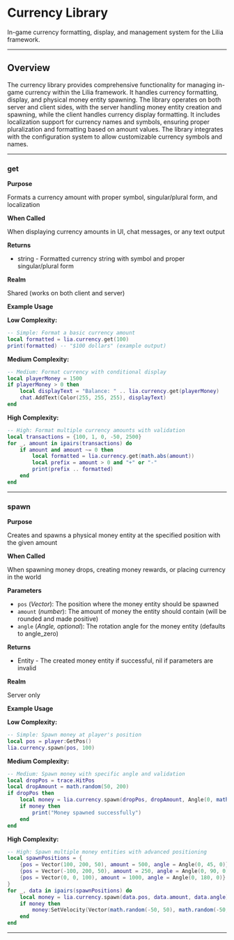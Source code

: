 # Currency Library

In-game currency formatting, display, and management system for the Lilia framework.

---

## Overview

The currency library provides comprehensive functionality for managing in-game currency within the Lilia framework. It handles currency formatting, display, and physical money entity spawning. The library operates on both server and client sides, with the server handling money entity creation and spawning, while the client handles currency display formatting. It includes localization support for currency names and symbols, ensuring proper pluralization and formatting based on amount values. The library integrates with the configuration system to allow customizable currency symbols and names.

---

### get

**Purpose**

Formats a currency amount with proper symbol, singular/plural form, and localization

**When Called**

When displaying currency amounts in UI, chat messages, or any text output

**Returns**

* string - Formatted currency string with symbol and proper singular/plural form

**Realm**

Shared (works on both client and server)

**Example Usage**

**Low Complexity:**
```lua
-- Simple: Format a basic currency amount
local formatted = lia.currency.get(100)
print(formatted) -- "$100 dollars" (example output)

```

**Medium Complexity:**
```lua
-- Medium: Format currency with conditional display
local playerMoney = 1500
if playerMoney > 0 then
    local displayText = "Balance: " .. lia.currency.get(playerMoney)
    chat.AddText(Color(255, 255, 255), displayText)
end

```

**High Complexity:**
```lua
-- High: Format multiple currency amounts with validation
local transactions = {100, 1, 0, -50, 2500}
for _, amount in ipairs(transactions) do
    if amount and amount ~= 0 then
        local formatted = lia.currency.get(math.abs(amount))
        local prefix = amount > 0 and "+" or "-"
        print(prefix .. formatted)
    end
end

```

---

### spawn

**Purpose**

Creates and spawns a physical money entity at the specified position with the given amount

**When Called**

When spawning money drops, creating money rewards, or placing currency in the world

**Parameters**

* `pos` (*Vector*): The position where the money entity should be spawned
* `amount` (*number*): The amount of money the entity should contain (will be rounded and made positive)
* `angle` (*Angle, optional*): The rotation angle for the money entity (defaults to angle_zero)

**Returns**

* Entity - The created money entity if successful, nil if parameters are invalid

**Realm**

Server only

**Example Usage**

**Low Complexity:**
```lua
-- Simple: Spawn money at player's position
local pos = player:GetPos()
lia.currency.spawn(pos, 100)

```

**Medium Complexity:**
```lua
-- Medium: Spawn money with specific angle and validation
local dropPos = trace.HitPos
local dropAmount = math.random(50, 200)
if dropPos then
    local money = lia.currency.spawn(dropPos, dropAmount, Angle(0, math.random(0, 360), 0))
    if money then
        print("Money spawned successfully")
    end
end

```

**High Complexity:**
```lua
-- High: Spawn multiple money entities with advanced positioning
local spawnPositions = {
    {pos = Vector(100, 200, 50), amount = 500, angle = Angle(0, 45, 0)},
    {pos = Vector(-100, 200, 50), amount = 250, angle = Angle(0, 90, 0)},
    {pos = Vector(0, 0, 100), amount = 1000, angle = Angle(0, 180, 0)}
}
for _, data in ipairs(spawnPositions) do
    local money = lia.currency.spawn(data.pos, data.amount, data.angle)
    if money then
        money:SetVelocity(Vector(math.random(-50, 50), math.random(-50, 50), 100))
    end
end

```

---

